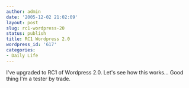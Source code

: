 ```yaml
---
author: admin
date: '2005-12-02 21:02:09'
layout: post
slug: rc1-wordpress-20
status: publish
title: RC1 Wordpress 2.0
wordpress_id: '617'
categories:
- Daily Life
---
```


I've upgraded to RC1 of Wordpress 2.0. Let's see how this works... Good
thing I'm a tester by trade.
